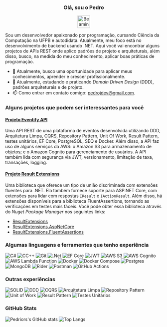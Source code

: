<div align="center">
  <h3>Olá, sou o Pedro</h3>
  <img src="https://raw.githubusercontent.com/Tarikul-Islam-Anik/Animated-Fluent-Emojis/master/Emojis/Smilies/Beaming%20Face%20with%20Smiling%20Eyes.png" alt="Beaming Face with Smiling Eyes" width="40" height="40" />
</div>

Sou um desenvolvedor apaixonado por programação, cursando Ciência da Computação na UFPB e autodidata. Atualmente, meu foco está no desenvolvimento de backend usando .NET. Aqui você vai encontrar alguns projetos de APIs REST onde aplico padrões de projeto e arquiteturais, além disso, busco, na medida do meu conhecimento, aplicar boas práticas de programação.

- 🔭 Atualmente, busco uma oportunidade para aplicar meus conhecimentos, aprender e crescer profissionalmente.
- 🎯 Atualmente, estudando e praticando _Domain Driven Design_ (DDD), padrões arquiteturais e de projeto.
- 📫 Como entrar em contato comigo: pedrojdev@gmail.com.

### Alguns projetos que podem ser interessantes para você

#### [Projeto Eventify API](https://github.com/pedrior/eventify-api)

Uma API REST de uma plataforma de eventos desenvolvida utilizando DDD, Arquitetura Limpa, CQRS, Repository Pattern, Unit Of Work, Result Pattern, testes unitários, EF Core, PostgreSQL, SEQ e Docker. Além disso, a API faz uso de alguns serviços da AWS: o Amazon S3 para armazenamento de objetos; e o Amazon Cognito para gerenciamento de usuários. A API também lida com segurança via JWT, versionamento, limitação de taxa, transações, logging.

#### [Projeto Result Extensions](https://github.com/pedrior/result-extensions)

Uma biblioteca que oferece um tipo de união discriminada com extensões fluentes para .NET. Ela também fornece suporte para ASP.NET Core, com extensões para lidar com respostas `IResult` e `IActionResult`. Além disso, há extensões disponíveis para a biblioteca FluentAssertions, tornando as verificações em testes mais fáceis. Você pode obter essa biblioteca através do _Nuget Package Manager_ nos seguintes links:

- [ResultExtensions](https://www.nuget.org/packages/ResultExtensions)
- [ResultExtensions.AspNetCore](https://www.nuget.org/packages/ResultExtensions.AspNetCore)
- [ResultExtensions.FluentAssertions](https://www.nuget.org/packages/ResultExtensions.FluentAssertions)

### Algumas linguagens e ferramentes que tenho experiência

![C#](https://img.shields.io/badge/c%23-%23239120.svg?style=for-the-badge&logo=csharp&logoColor=white)
![CC++](https://img.shields.io/badge/c/c++-%2300599C.svg?style=for-the-badge&logo=c%2B%2B&logoColor=white)
![Git](https://img.shields.io/badge/git-%23F05033.svg?style=for-the-badge&logo=git&logoColor=white)
![.Net](https://img.shields.io/badge/.NET-5C2D91?style=for-the-badge&logo=.net&logoColor=white)
![EF Core](https://img.shields.io/badge/EF%20Core-5C2D91?style=for-the-badge&logo=.net&logoColor=white)
![JWT](https://img.shields.io/badge/JWT-black?style=for-the-badge&logo=JSON%20web%20tokens)
![AWS S3](https://img.shields.io/badge/AWS%20S3-%23FF9900.svg?style=for-the-badge&logo=amazon-aws&logoColor=white)
![AWS Cognito](https://img.shields.io/badge/AWS%20Cognito-%23FF9900.svg?style=for-the-badge&logo=amazon-aws&logoColor=white)
![AWS Lambda Function](https://img.shields.io/badge/AWS%20Lambda-%23FF9900.svg?style=for-the-badge&logo=amazon-aws&logoColor=white)
![Docker](https://img.shields.io/badge/docker-%230db7ed.svg?style=for-the-badge&logo=docker&logoColor=white)
![Docker Compose](https://img.shields.io/badge/docker%20compose-%230db7ed.svg?style=for-the-badge&logo=docker&logoColor=white)
![Postgres](https://img.shields.io/badge/postgres-%23316192.svg?style=for-the-badge&logo=postgresql&logoColor=white)
![MongoDB](https://img.shields.io/badge/MongoDB-%234ea94b.svg?style=for-the-badge&logo=mongodb&logoColor=white)
![Rider](https://img.shields.io/badge/Rider-000000.svg?style=for-the-badge&logo=Rider&logoColor=white&color=black&labelColor=crimson)
![Postman](https://img.shields.io/badge/Postman-FF6C37?style=for-the-badge&logo=postman&logoColor=white)
![GitHub Actions](https://img.shields.io/badge/github%20actions-%232671E5.svg?style=for-the-badge&logo=githubactions&logoColor=white)

### Outras experiências

![SOLID](https://img.shields.io/badge/SOLID-FF0800?style=for-the-badge)
![DDD](https://img.shields.io/badge/DDD-FFA500F?style=for-the-badge)
![CQRS](https://img.shields.io/badge/CQRS-F2003C?style=for-the-badge)
![Arquitetura Limpa](https://img.shields.io/badge/Arquitetura%20Limpa-00CCCC?style=for-the-badge)
![Repository Pattern](https://img.shields.io/badge/Repository%20Pattern-3B00DB?style=for-the-badge)
![Unit of Work](https://img.shields.io/badge/Unit%20of%20Work-4B0082F?style=for-the-badge)
![Result Pattern](https://img.shields.io/badge/Result%20Pattern-007FFF?style=for-the-badge)
![Testes Unitários](https://img.shields.io/badge/Testes%20Unitarios-114B5F?style=for-the-badge)

### GitHub Stats

![Pedriors's GitHub stats](https://github-readme-stats.vercel.app/api?username=pedrior&show_icons=true&theme=white)
![Top Langs](https://github-readme-stats.vercel.app/api/top-langs/?username=pedrior&hide=jupyter%20notebook&layout=compact)
